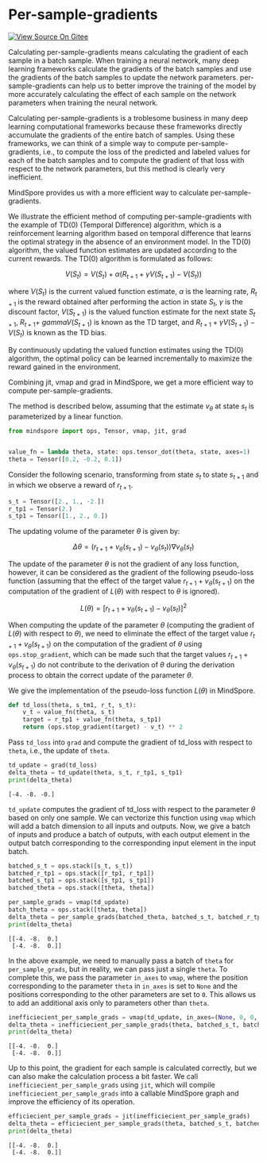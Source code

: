 # Per-sample-gradients

[![View Source On Gitee](https://mindspore-website.obs.cn-north-4.myhuaweicloud.com/website-images/r2.4.0/resource/_static/logo_source_en.svg)](https://gitee.com/mindspore/docs/blob/r2.4.0/docs/mindspore/source_en/model_train/train_process/optimize/per_sample_gradients.md)

Calculating per-sample-gradients means calculating the gradient of each sample in a batch sample. When training a neural network, many deep learning frameworks calculate the gradients of the batch samples and use the gradients of the batch samples to update the network parameters. per-sample-gradients can help us to better improve the training of the model by more accurately calculating the effect of each sample on the network parameters when training the neural network.

Calculating per-sample-gradients is a troblesome business in many deep learning computational frameworks because these frameworks directly accumulate the gradients of the entire batch of samples. Using these frameworks, we can think of a simple way to compute per-sample-gradients, i.e., to compute the loss of the predicted and labeled values for each of the batch samples and to compute the gradient of that loss with respect to the network parameters, but this method is clearly very inefficient.

MindSpore provides us with a more efficient way to calculate per-sample-gradients.

We illustrate the efficient method of computing per-sample-gradients with the example of TD(0) (Temporal Difference) algorithm, which is a reinforcement learning algorithm based on temporal difference that learns the optimal strategy in the absence of an environment model. In the TD(0) algorithm, the valued function estimates are updated according to the current rewards. The TD(0) algorithm is formulated as follows:

$$V(S_{t}) = V(S_{t}) + \alpha (R_{t+1} + \gamma V(S_{t+1}) - V(S_{t}))$$

where $V(S_{t})$ is the current valued function estimate, $\alpha$ is the learning rate, $R_{t+1}$ is the reward obtained after performing the action in state $S_{t}$, $\gamma$ is the discount factor, $V(S_{t+1})$ is the valued function estimate for the next state $S_{t+1}$, $R_{t+1} + \ gamma V(S_{t+1})$ is known as the TD target, and $R_{t+1} + \gamma V(S_{t+1}) - V(S_{t})$ is known as the TD bias.

By continuously updating the valued function estimates using the TD(0) algorithm, the optimal policy can be learned incrementally to maximize the reward gained in the environment.

Combining jit, vmap and grad in MindSpore, we get a more efficient way to compute per-sample-gradients.

The method is described below, assuming that the estimate $v_{\theta}$ at state $s_{t}$ is parameterized by a linear function.

```python
from mindspore import ops, Tensor, vmap, jit, grad


value_fn = lambda theta, state: ops.tensor_dot(theta, state, axes=1)
theta = Tensor([0.2, -0.2, 0.1])
```

Consider the following scenario, transforming from state $s_{t}$ to state $s_{t+1}$ and in which we observe a reward of $r_{t+1}$.

```python
s_t = Tensor([2., 1., -2.])
r_tp1 = Tensor(2.)
s_tp1 = Tensor([1., 2., 0.])
```

The updating volume of the parameter ${\theta}$ is given by:

$$\Delta{\theta}=(r_{t+1} + v_{\theta}(s_{t+1}) - v_{\theta}(s_{t}))\nabla v_{\theta}(s_{t})$$

The update of the parameter ${\theta}$ is not the gradient of any loss function, however, it can be considered as the gradient of the following pseudo-loss function (assuming that the effect of the target value $r_{t+1} + v_{\theta}(s_{t+1})$ on the computation of the gradient of $L(\theta)$ with respect to ${\theta}$ is ignored).

$$L(\theta) = [r_{t+1} + v_{\theta}(s_{t+1}) - v_{\theta}(s_{t})]^{2}$$

When computing the update of the parameter ${\theta}$ (computing the gradient of $L(\theta)$ with respect to ${\theta}$), we need to eliminate the effect of the target value $r_{t+1} + v_{\theta}(s_{t+1})$ on the computation of the gradient of ${\theta}$ using `ops.stop_gradient`, which can be made such that the target values $r_{t+1} + v_{\theta}(s_{t+1})$ do not contribute to the derivation of ${\theta}$ during the derivation process to obtain the correct update of the parameter ${\theta}$.

We give the implementation of the pseudo-loss function $L(\theta)$ in MindSpore.

```python
def td_loss(theta, s_tm1, r_t, s_t):
    v_t = value_fn(theta, s_t)
    target = r_tp1 + value_fn(theta, s_tp1)
    return (ops.stop_gradient(target) - v_t) ** 2
```

Pass `td_loss` into `grad` and compute the gradient of td_loss with respect to `theta`, i.e., the update of `theta`.

```python
td_update = grad(td_loss)
delta_theta = td_update(theta, s_t, r_tp1, s_tp1)
print(delta_theta)
```

```text
[-4. -8. -0.]
```

`td_update` computes the gradient of td_loss with respect to the parameter ${\theta}$ based on only one sample. We can vectorize this function using `vmap` which will add a batch dimension to all inputs and outputs. Now, we give a batch of inputs and produce a batch of outputs, with each output element in the output batch corresponding to the corresponding input element in the input batch.

```python
batched_s_t = ops.stack([s_t, s_t])
batched_r_tp1 = ops.stack([r_tp1, r_tp1])
batched_s_tp1 = ops.stack([s_tp1, s_tp1])
batched_theta = ops.stack([theta, theta])

per_sample_grads = vmap(td_update)
batch_theta = ops.stack([theta, theta])
delta_theta = per_sample_grads(batched_theta, batched_s_t, batched_r_tp1, batched_s_tp1)
print(delta_theta)
```

```text
[[-4. -8.  0.]
 [-4. -8.  0.]]
```

In the above example, we need to manually pass a batch of `theta` for `per_sample_grads`, but in reality, we can pass just a single `theta`. To complete this, we pass the parameter `in_axes` to `vmap`, where the position corresponding to the parameter `theta` in `in_axes` is set to `None` and the positions corresponding to the other parameters are set to `0`. This allows us to add an additional axis only to parameters other than `theta`.

```python
inefficiecient_per_sample_grads = vmap(td_update, in_axes=(None, 0, 0, 0))
delta_theta = inefficiecient_per_sample_grads(theta, batched_s_t, batched_r_tp1, batched_s_tp1)
print(delta_theta)
```

```text
[[-4. -8.  0.]
 [-4. -8.  0.]]
```

Up to this point, the gradient for each sample is calculated correctly, but we can also make the calculation process a bit faster. We call `inefficiecient_per_sample_grads` using `jit`, which will compile `inefficiecient_per_sample_grads` into a callable MindSpore graph and improve the efficiency of its operation.

```python
efficiecient_per_sample_grads = jit(inefficiecient_per_sample_grads)
delta_theta = efficiecient_per_sample_grads(theta, batched_s_t, batched_r_tp1, batched_s_tp1)
print(delta_theta)
```

```text
[[-4. -8.  0.]
 [-4. -8.  0.]]
```
